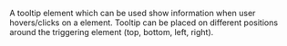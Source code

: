 A tooltip element which can be used show information when user hovers/clicks on a element. Tooltip can be placed on different positions around the triggering element (top, bottom, left, right).
